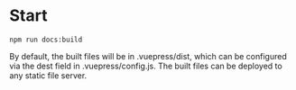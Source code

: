 # Start
````
npm run docs:build
````
By default, the built files will be in .vuepress/dist, 
which can be configured via the dest field in .vuepress/config.js. 
The built files can be deployed to any static file server. 
